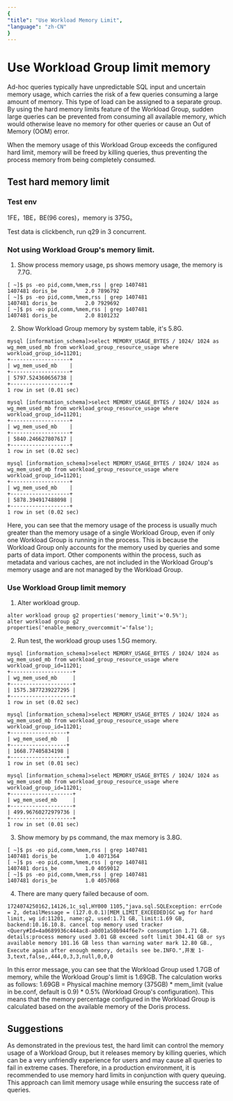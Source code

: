 ```yaml
---
{
"title": "Use Workload Memory Limit",
"language": "zh-CN"
}
---
```


<!--
Licensed to the Apache Software Foundation (ASF) under one
or more contributor license agreements.  See the NOTICE file
distributed with this work for additional information
regarding copyright ownership.  The ASF licenses this file
to you under the Apache License, Version 2.0 (the
"License"); you may not use this file except in compliance
with the License.  You may obtain a copy of the License at

  http://www.apache.org/licenses/LICENSE-2.0

Unless required by applicable law or agreed to in writing,
software distributed under the License is distributed on an
"AS IS" BASIS, WITHOUT WARRANTIES OR CONDITIONS OF ANY
KIND, either express or implied.  See the License for the
specific language governing permissions and limitations
under the License.
-->

# Use Workload Group limit memory

Ad-hoc queries typically have unpredictable SQL input and uncertain memory usage, which carries the risk of a few queries consuming a large amount of memory. This type of load can be assigned to a separate group. By using the hard memory limits feature of the Workload Group, sudden large queries can be prevented from consuming all available memory, which would otherwise leave no memory for other queries or cause an Out of Memory (OOM) error.

When the memory usage of this Workload Group exceeds the configured hard limit, memory will be freed by killing queries, thus preventing the process memory from being completely consumed.

## Test hard memory limit
### Test env
1FE，1BE，BE(96 cores)，memory is 375G。

Test data is clickbench, run q29 in 3 concurrent.

### Not using Workload Group's memory limit.
1. Show process memory usage, ps shows memory usage, the memory is 7.7G.
```
[ ~]$ ps -eo pid,comm,%mem,rss | grep 1407481
1407481 doris_be         2.0 7896792
[ ~]$ ps -eo pid,comm,%mem,rss | grep 1407481
1407481 doris_be         2.0 7929692
[ ~]$ ps -eo pid,comm,%mem,rss | grep 1407481
1407481 doris_be         2.0 8101232
```

2. Show Workload Group memory by system table, it's 5.8G.
```
mysql [information_schema]>select MEMORY_USAGE_BYTES / 1024/ 1024 as wg_mem_used_mb from workload_group_resource_usage where workload_group_id=11201;
+-------------------+
| wg_mem_used_mb    |
+-------------------+
| 5797.524360656738 |
+-------------------+
1 row in set (0.01 sec)

mysql [information_schema]>select MEMORY_USAGE_BYTES / 1024/ 1024 as wg_mem_used_mb from workload_group_resource_usage where workload_group_id=11201;
+-------------------+
| wg_mem_used_mb    |
+-------------------+
| 5840.246627807617 |
+-------------------+
1 row in set (0.02 sec)

mysql [information_schema]>select MEMORY_USAGE_BYTES / 1024/ 1024 as wg_mem_used_mb from workload_group_resource_usage where workload_group_id=11201;
+-------------------+
| wg_mem_used_mb    |
+-------------------+
| 5878.394917488098 |
+-------------------+
1 row in set (0.02 sec)
```
Here, you can see that the memory usage of the process is usually much greater than the memory usage of a single Workload Group, even if only one Workload Group is running in the process. This is because the Workload Group only accounts for the memory used by queries and some parts of data import. Other components within the process, such as metadata and various caches, are not included in the Workload Group's memory usage and are not managed by the Workload Group.

### Use Workload Group limit memory
1. Alter workload group.
```
alter workload group g2 properties('memory_limit'='0.5%');
alter workload group g2 properties('enable_memory_overcommit'='false');
```

2. Run test, the workload group uses 1.5G memory.
```
mysql [information_schema]>select MEMORY_USAGE_BYTES / 1024/ 1024 as wg_mem_used_mb from workload_group_resource_usage where workload_group_id=11201;
+--------------------+
| wg_mem_used_mb     |
+--------------------+
| 1575.3877239227295 |
+--------------------+
1 row in set (0.02 sec)

mysql [information_schema]>select MEMORY_USAGE_BYTES / 1024/ 1024 as wg_mem_used_mb from workload_group_resource_usage where workload_group_id=11201;
+------------------+
| wg_mem_used_mb   |
+------------------+
| 1668.77405834198 |
+------------------+
1 row in set (0.01 sec)

mysql [information_schema]>select MEMORY_USAGE_BYTES / 1024/ 1024 as wg_mem_used_mb from workload_group_resource_usage where workload_group_id=11201;
+--------------------+
| wg_mem_used_mb     |
+--------------------+
| 499.96760272979736 |
+--------------------+
1 row in set (0.01 sec)
```

3. Show memory by ps command, the max memory is 3.8G. 
```
[ ~]$ ps -eo pid,comm,%mem,rss | grep 1407481
1407481 doris_be         1.0 4071364
[ ~]$ ps -eo pid,comm,%mem,rss | grep 1407481
1407481 doris_be         1.0 4059012
[ ~]$ ps -eo pid,comm,%mem,rss | grep 1407481
1407481 doris_be         1.0 4057068
```

4. There are many query failed because of oom.
```
1724074250162,14126,1c_sql,HY000 1105,"java.sql.SQLException: errCode = 2, detailMessage = (127.0.0.1)[MEM_LIMIT_EXCEEDED]GC wg for hard limit, wg id:11201, name:g2, used:1.71 GB, limit:1.69 GB, backend:10.16.10.8. cancel top memory used tracker <Query#Id=4a0689936c444ac8-a0d01a50b944f6e7> consumption 1.71 GB. details:process memory used 3.01 GB exceed soft limit 304.41 GB or sys available memory 101.16 GB less than warning water mark 12.80 GB., Execute again after enough memory, details see be.INFO.",并发 1-3,text,false,,444,0,3,3,null,0,0,0
```
In this error message, you can see that the Workload Group used 1.7GB of memory, while the Workload Group's limit is 1.69GB. The calculation works as follows: 1.69GB = Physical machine memory (375GB) * mem_limit (value in be.conf, default is 0.9) * 0.5% (Workload Group's configuration). This means that the memory percentage configured in the Workload Group is calculated based on the available memory of the Doris process.


## Suggestions
As demonstrated in the previous test, the hard limit can control the memory usage of a Workload Group, but it releases memory by killing queries, which can be a very unfriendly experience for users and may cause all queries to fail in extreme cases. Therefore, in a production environment, it is recommended to use memory hard limits in conjunction with query queuing. This approach can limit memory usage while ensuring the success rate of queries.